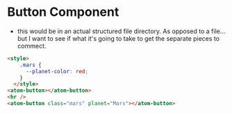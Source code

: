 # Button Component

- this would be in an actual structured file directory.
As opposed to a file... but I want to see if what it's going to take to get the separate pieces to commect.

<script src='./_v1/design-system/components/litqomponent/umd/atoms/button.js'></script>

```html preview
<style>
    .mars {
      --planet-color: red;
    }
  </style>
<atom-button></atom-button>
<hr />
<atom-button class="mars" planet="Mars"></atom-button>
```

<script>
  // only first `script` tag will be acknowledged.
  // - this does nothing
  alert('hi')
</script>